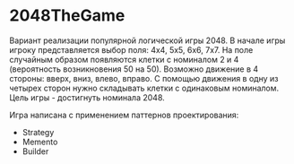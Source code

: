 # 2048TheGame

Вариант реализации популярной логической игры 2048. 
В начале игры игроку представляется выбор поля: 4х4, 5х5, 6х6, 7х7. На поле случайным образом появляются клетки с номиналом 2 и 4 (вероятность возникновения 50 на 50). Возможно движение в 4 стороны: вверх, вниз, влево, вправо. С помощью движения в одну из четырех сторон нужно складывать клетки с одинаковым номиналом. Цель игры - достигнуть номинала 2048.

Игра написана с применением паттернов проектирования:
- Strategy
- Memento
- Builder
